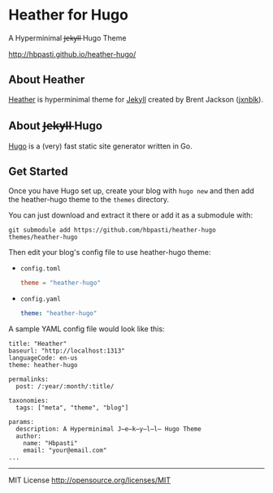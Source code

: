 # Heather for Hugo

A Hyperminimal J̶e̶k̶y̶l̶l̶ Hugo Theme

http://hbpasti.github.io/heather-hugo/

## About Heather

[Heather](//jxnblk.com/Heather/) is hyperminimal theme
for [Jekyll](//jekyllrb.com) created by Brent Jackson
([jxnblk](//jxnblk.com/)).

## About J̶e̶k̶y̶l̶l̶ Hugo

[Hugo](//gohugo.io) is a (very) fast static site generator written in Go.

## Get Started

Once you have Hugo set up, create your blog with `hugo new` and then
add the heather-hugo theme to the `themes` directory.

You can just download and extract it there or add it as a submodule
with:

    git submodule add https://github.com/hbpasti/heather-hugo themes/heather-hugo

Then edit your blog's config file to use heather-hugo theme:

- `config.toml`

    ``` toml
    theme = "heather-hugo"
    ```

- `config.yaml`

    ``` yaml
    theme: "heather-hugo"
    ```

A sample YAML config file would look like this:

    title: "Heather"
    baseurl: "http://localhost:1313"
    languageCode: en-us
    theme: heather-hugo

    permalinks:
      post: /:year/:month/:title/

    taxonomies:
      tags: ["meta", "theme", "blog"]

    params:
      description: A Hyperminimal J̶e̶k̶y̶l̶l̶ Hugo Theme
      author: 
        name: "Hbpasti"
        email: "your@email.com"
    ...

---

MIT License
http://opensource.org/licenses/MIT

